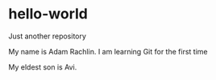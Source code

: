 # hello-world
Just another repository

My name is Adam Rachlin.  I am learning Git for the first time

My eldest son is Avi.

